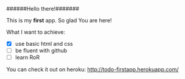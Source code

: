 
######Hello there!#######

This is my **first** app. So glad You are here!

What I want to achieve:

- [x] use basic html and css
- [ ] be fluent with github
- [ ] learn RoR

You can check it out on heroku: http://todo-firstapp.herokuapp.com/
